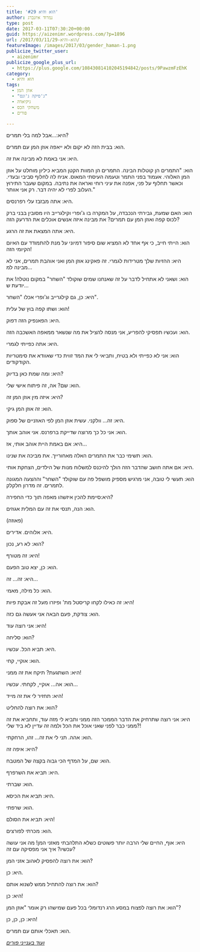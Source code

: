 ```yaml
---
title: 'הוא והיא #29'
author: נמרוד איזנברג
type: post
date: 2017-03-11T07:30:20+00:00
guid: https://aizenimr.wordpress.com/?p=1896
url: /2017/03/11/הוא-והיא-29/
featureImage: /images/2017/03/gender_haman-1.png
publicize_twitter_user:
  - aizenimr
publicize_google_plus_url:
  - https://plus.google.com/108430814102045194842/posts/9PawzmFzEhK
category:
  - הוא והיא
tags:
  - אוזן המן
  - "ג'סיקה ג'ונס"
  - גיקיאדה
  - משחקי הכס
  - פורים

---
```

<span lang="he-IL">היא</span><span lang="en-US">:...</span><span lang="he-IL">אבל למה בלי תמרים</span><span lang="en-US">?</span>

<span lang="he-IL">הוא</span><span lang="en-US">: </span><span lang="he-IL">בבית הזה לא יקום ולא ייאפה אוזן המן עם תמרים</span><span lang="en-US">.</span>

<span lang="he-IL">היא</span><span lang="en-US">: </span><span lang="he-IL">אני באמת לא מבינה את זה</span><span lang="en-US">.</span>

<span lang="he-IL">הוא</span><span lang="en-US">: "</span><span lang="he-IL">התמרים הן קוטלות הבינה</span><span lang="en-US">. </span><span lang="he-IL">התמרים הן המוות הקטן המביא כיליון מוחלט על אוזן המן האלוהי</span><span lang="en-US">. </span><span lang="he-IL">אעמוד בפני התמר וטעמה העיסתי המאוס</span><span lang="en-US">. </span><span lang="he-IL">אניח לה לחלוף סביבי ובעדי</span><span lang="en-US">. </span><span lang="he-IL">וכאשר תחלוף על פני</span><span lang="en-US">, </span><span lang="he-IL">אפנה את עיני רוחי ואראה את נתיבה</span><span lang="en-US">. </span><span lang="he-IL">במקום שעבר התירוץ העלוב לפרי לא יהיה דבר</span><span lang="en-US">. </span><span lang="he-IL">רק אני אוותר</span><span lang="en-US">." </span>

<span lang="he-IL">היא</span><span lang="en-US">: </span><span lang="he-IL">אתה מבזבז עלי רפרנסים</span><span lang="en-US">.</span>

<span lang="he-IL">הוא</span><span lang="en-US">: </span><span lang="he-IL">האם שמעת</span><span lang="en-US">, </span><span lang="he-IL">גבירתי הנכבדה</span><span lang="en-US">, </span><span lang="he-IL">על המקרה בו ג</span><span lang="en-US">'</span><span lang="he-IL">ופרי וקילגרייב היו מסובין בבני ברק לכוס קפה ואוזן המן עם תמרים</span><span lang="en-US">? </span><span lang="he-IL">את מבינה איזה אנשים אוכלים את הדרעק הזה</span><span lang="en-US">?</span>

<span lang="he-IL">היא</span><span lang="en-US">: </span><span lang="he-IL">אתה המצאת את זה הרגע</span><span lang="en-US">.</span>

<span lang="he-IL">הוא</span><span lang="en-US">: </span><span lang="he-IL">הייתי חייב, כי </span><span lang="he-IL">אף אחד לא המציא שום סיפור דמיוני על מנת להתמודד עם האיום הקיומי הזה</span><span lang="en-US">!</span>

<span lang="he-IL">היא</span><span lang="en-US">: ההזיות שלך מטרידות לגמרי. </span><span lang="he-IL">זה פאקינג אוזן המן ואני אוהבת תמרים</span><span lang="en-US">, </span><span lang="he-IL">אני לא מבינה למ</span><span lang="en-US">...</span>

<span lang="he-IL">הוא</span><span lang="en-US">: </span><span lang="he-IL">ושאני לא אתחיל לדבר על זה שאנחנו שמים שוקולד "השחר" במקום נוטלה! את יודעת ש...<br /> </span>

<span lang="he-IL">היא</span><span lang="en-US">: כן, גם קילגרייב וג'ופרי אכלו "השחר".<br /> </span>

<span lang="he-IL">הוא</span><span lang="en-US">: ושתו קפה בוץ של עלית!<br /> </span>

<span lang="he-IL">היא</span><span lang="en-US">: הפאנפיק הזה דפוק.<br /> </span>

<span lang="he-IL">הוא</span><span lang="en-US">: ועכשיו תפסיקי להפריע, אני מנסה להציל את מה שנשאר ממאפה האשכבה הזה.<br /> </span>

<span lang="he-IL">היא</span><span lang="en-US">: אתה כפייתי לגמרי.<br /> </span>

<span lang="he-IL">הוא</span><span lang="en-US">: אני לא כפייתי ולא בטיח, ותביאי לי את המד זווית כדי שאוודא את סימטריות הקודקודים.<br /> </span>

<span lang="he-IL">היא</span><span lang="en-US">: ומה שמת כאן בדיוק?<br /> </span>

<span lang="he-IL">הוא</span><span lang="en-US">: שם? אה, זה פיתוח אישי שלי.<br /> </span>

<span lang="he-IL">היא</span><span lang="en-US">: איזה מין אוזן המן זה?<br /> </span>

<span lang="he-IL">הוא</span><span lang="en-US">: זה אוזן המן גיקי.<br /> </span>

<span lang="he-IL">היא</span><span lang="en-US">: זה... וולקני. עשית אוזן המן לפי האוזניים של ספוק.<br /> </span>

<span lang="he-IL">הוא</span><span lang="en-US">: אני כל כך מרוצה שדייקת ברפרנס. אני אוהב אותך.<br /> </span>

<span lang="he-IL">היא</span><span lang="en-US">: אם באמת היית אוהב אותי, אז...<br /> </span>

<span lang="he-IL">הוא</span><span lang="en-US">: תשימי כבר את התמרים האלה מאחורייך. את מביכה את שנינו.<br /> </span>

<span lang="he-IL">היא</span><span lang="en-US">: אם אתה חושב שהדבר הזה הולך להיכנס למשלוח מנות של הילדים, הצחקת אותי.<br /> </span>

<span lang="he-IL">הוא</span><span lang="en-US">: תעשי לי טובה, אני מרגיש מספיק מושפל פה עם שוקולד "השחר" וההצעה המגונה לתמרים. זה מדרון חלקלק.<br /> </span>

<span lang="he-IL">היא</span><span lang="en-US">:סיימת להכין איזשהו מאפה תוך כדי החפירה?<br /> </span>

<span lang="he-IL">הוא</span><span lang="en-US">: הנה, תנסי את זה עם המלית אגוזים.<br /> </span>

(פאוזה)

<span lang="he-IL">היא</span><span lang="en-US">: אלוהים. אדירים.<br /> </span>

<span lang="he-IL">הוא</span><span lang="en-US">: לא רע, נכון?<br /> </span>

<span lang="he-IL">היא</span><span lang="en-US">: זה מטורף!<br /> </span>

<span lang="he-IL">הוא</span><span lang="en-US">: כן, יצא טוב הפעם.<br /> </span>

<span lang="he-IL">היא</span><span lang="en-US">: זה... זה...<br /> </span>

<span lang="he-IL">הוא</span><span lang="en-US">: כל מילה, מאמי.<br /> </span>

<span lang="he-IL">היא</span><span lang="en-US">: זה כאילו לקחו קריסטל מת' ופיזרו מעל זה אבקת פיות!<br /> </span>

<span lang="he-IL">הוא</span><span lang="en-US">: צודקת, פעם הבאה אני אעשה גם כזה.<br /> </span>

<span lang="he-IL">היא</span><span lang="en-US">: אני רוצה עוד!<br /> </span>

<span lang="he-IL">הוא</span><span lang="en-US">: סליחה?<br /> </span>

<span lang="he-IL">היא</span><span lang="en-US">: תביא הכל. עכשיו.<br /> </span>

<span lang="he-IL">הוא</span><span lang="en-US">: אוקיי, קחי.<br /> </span>

<span lang="he-IL">היא</span><span lang="en-US">: השתגעת? תיקח את זה ממני!<br /> </span>

<span lang="he-IL">הוא</span><span lang="en-US">: אה... אוקיי, לקחתי. עכשיו...<br /> </span>

<span lang="he-IL">היא</span><span lang="en-US">: תחזיר לי את זה מייד!<br /> </span>

<span lang="he-IL">הוא</span><span lang="en-US">: את רוצה להחליט?<br /> </span>

<span lang="he-IL">היא</span><span lang="en-US">: אני רוצה שתרחיק את הדבר הממכר הזה ממני ותביא לי מזה עוד, ותחביא את זה ממני כבר לפני שאני אוכל את הכל ולמה זה עדיין לא ביד שלי?!<br /> </span>

<span lang="he-IL">הוא</span><span lang="en-US">: אהה. תני לי את זה... זהו, הרחקתי.<br /> </span>

<span lang="he-IL">היא</span><span lang="en-US">: איפה זה?<br /> </span>

<span lang="he-IL">הוא</span><span lang="en-US">: שם, על המדף הכי גבוה בקצה של המטבח.<br /> </span>

<span lang="he-IL">היא</span><span lang="en-US">: תביא את השרפרף.<br /> </span>

<span lang="he-IL">הוא</span><span lang="en-US">: שברתי.<br /> </span>

<span lang="he-IL">היא</span><span lang="en-US">: תביא את הכיסא.<br /> </span>

<span lang="he-IL">הוא</span><span lang="en-US">: שרפתי.<br /> </span>

<span lang="he-IL">היא</span><span lang="en-US">: תביא את הסולם!<br /> </span>

<span lang="he-IL">הוא</span><span lang="en-US">: מכרתי לפורצים.<br /> </span>

<span lang="he-IL">היא</span><span lang="en-US">: אוף, החיים שלי הרבה יותר פשוטים כשלא התלהבתי מאזני המן! מה אני עושה עכשיו? איך אני מפסיקה עם זה?<br /> </span>

<span lang="he-IL">הוא</span><span lang="en-US">: את רוצה להפסיק לאהוב אזני המן?<br /> </span>

<span lang="he-IL">היא</span><span lang="en-US">: כן.<br /> </span>

<span lang="he-IL">הוא</span><span lang="en-US">: את רוצה להתחיל ממש לשנוא אותם?<br /> </span>

<span lang="he-IL">היא</span><span lang="en-US">: כן!<br /> </span>

<span lang="he-IL">הוא</span><span lang="en-US">: את רוצה לפצוח במסע הרג רנדומלי בכל פעם שמישהו רק אומר "אוזן המן"?<br /> </span>

<span lang="he-IL">היא</span><span lang="en-US">: כן, כן, כן!<br /> </span>

<span lang="he-IL">הוא</span><span lang="en-US">: תאכלי אותם עם תמרים.<br /> </span>

[_ועוד בענייני פורים_][1]

 [1]: /2016/03/23/%d7%97%d7%a0%d7%95%d7%aa-%d7%94%d7%aa%d7%97%d7%a4%d7%95%d7%a9%d7%95%d7%aa-%d7%a9%d7%9c-%d7%94%d7%a9%d7%98%d7%9f/